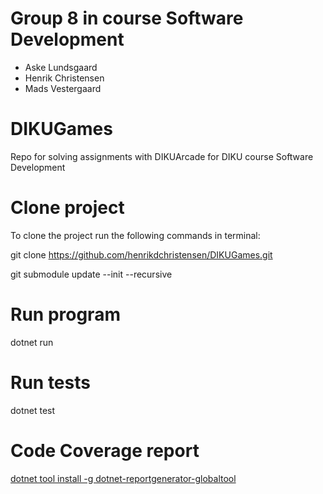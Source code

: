 # Group 8 in course Software Development
- Aske Lundsgaard
- Henrik Christensen
- Mads Vestergaard

# DIKUGames
Repo for solving assignments with DIKUArcade for DIKU course Software Development

# Clone project
To clone the project run the following commands in terminal:

git clone https://github.com/henrikdchristensen/DIKUGames.git

git submodule update --init --recursive

# Run program
dotnet run

# Run tests
dotnet test

# Code Coverage report
[dotnet tool install -g dotnet-reportgenerator-globaltool](https://github.com/diku-dk/su-guides/blob/main/guides/CodeCoverageReport.md)
